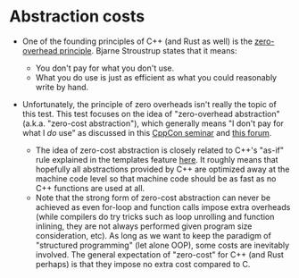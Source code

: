# Abstraction costs

* One of the founding principles of C++ (and Rust as well) is the [zero-overhead
principle](https://en.cppreference.com/w/cpp/language/Zero-overhead_principle).
Bjarne Stroustrup states that it means:
    * You don't pay for what you don't use.
    * What you do use is just as efficient as what you could reasonably write
    by hand.

* Unfortunately, the principle of zero overheads isn't really the topic of
this test. This test focuses on the idea of "zero-overhead abstraction"
(a.k.a. "zero-cost abstraction"), which generally means "I don't pay for what
I *do* use" as discussed in this [CppCon seminar](https://isocpp.org/blog/2020/07/cppcon-2019-there-are-no-zero-cost-abstractions-chandler-carruth)
and [this forum](https://news.ycombinator.com/item?id=20948118).
    * The idea of zero-cost abstraction is closely related to C++'s "as-if" rule
    explained in the templates feature [here](../../cpp/04_templates/). It 
    roughly means that hopefully all abstractions provided by C++ are optimized
    away at the machine code level so that machine code should be as fast as
    no C++ functions are used at all.
    * Note that the strong form of zero-cost abstraction can never be achieved
    as even for-loop and function calls impose extra overheads (while
    compilers do try tricks such as loop unrolling and function inlining, they
    are not always performed given program size consideration, etc). As long as
    we want to keep the paradigm of "structured programming" (let alone OOP),
    some costs are inevitably involved.
    The general expectation of "zero-cost" for C++ (and Rust perhaps) is that
    they impose no extra cost compared to C.